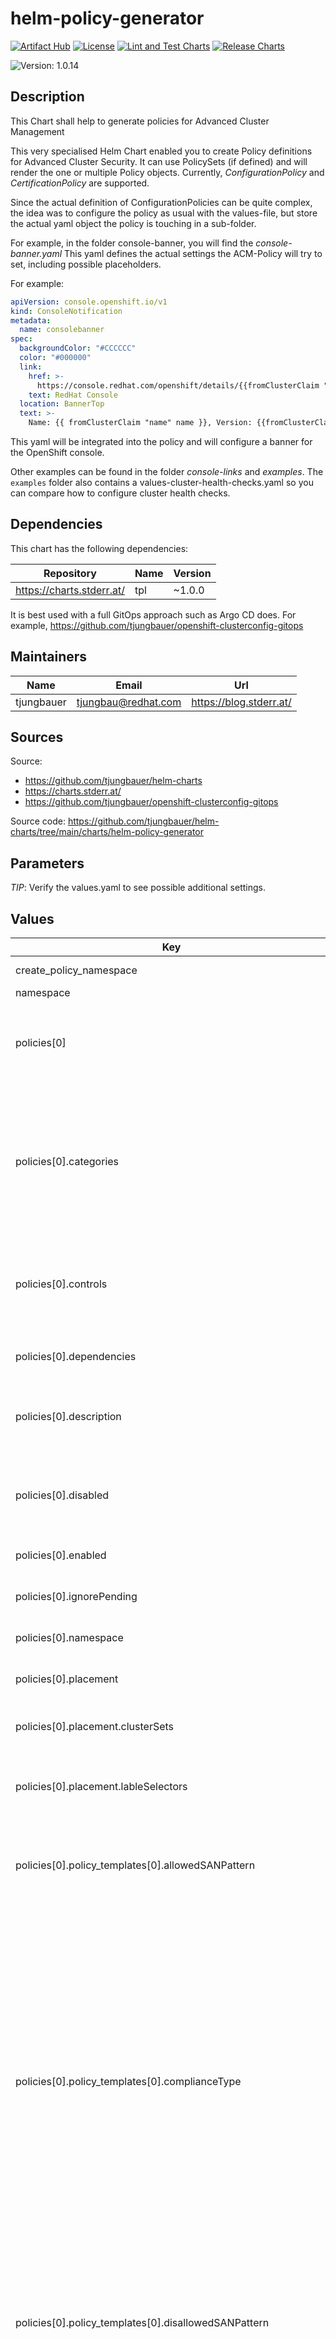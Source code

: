 

# helm-policy-generator

  [![Artifact Hub](https://img.shields.io/endpoint?url=https://artifacthub.io/badge/repository/openshift-bootstraps)](https://artifacthub.io/packages/search?repo=openshift-bootstraps)
  [![License](https://img.shields.io/badge/License-Apache_2.0-blue.svg)](https://opensource.org/licenses/Apache-2.0)
  [![Lint and Test Charts](https://github.com/tjungbauer/helm-charts/actions/workflows/lint_and_test_charts.yml/badge.svg)](https://github.com/tjungbauer/helm-charts/actions/workflows/lint_and_test_charts.yml)
  [![Release Charts](https://github.com/tjungbauer/helm-charts/actions/workflows/release.yml/badge.svg)](https://github.com/tjungbauer/helm-charts/actions/workflows/release.yml)

  ![Version: 1.0.14](https://img.shields.io/badge/Version-1.0.14-informational?style=flat-square)

 

  ## Description

  This Chart shall help to generate policies for Advanced Cluster Management

This very specialised Helm Chart enabled you to create Policy definitions for Advanced Cluster Security.
It can use PolicySets (if defined) and will render the one or multiple Policy objects.
Currently, *ConfigurationPolicy* and *CertificationPolicy* are supported.

Since the actual definition of ConfigurationPolicies can be quite complex, the idea was to configure the policy as usual with the values-file,
but store the actual yaml object the policy is touching in a sub-folder.

For example, in the folder console-banner, you will find the *console-banner.yaml*
This yaml defines the actual settings the ACM-Policy will try to set, including possible placeholders.

For example:

```yaml
apiVersion: console.openshift.io/v1
kind: ConsoleNotification
metadata:
  name: consolebanner
spec:
  backgroundColor: "#CCCCCC"
  color: "#000000"
  link:
    href: >-
      https://console.redhat.com/openshift/details/{{fromClusterClaim "id.openshift.io" }}
    text: RedHat Console
  location: BannerTop
  text: >-
    Name: {{ fromClusterClaim "name" name }}, Version: {{fromClusterClaim "version.openshift.io" }}
```

This yaml will be integrated into the policy and will configure a banner for the OpenShift console.

Other examples can be found in the folder *console-links* and *examples*. The `examples` folder also contains a values-cluster-health-checks.yaml so you can compare how to configure cluster health checks.

## Dependencies

This chart has the following dependencies:

| Repository | Name | Version |
|------------|------|---------|
| https://charts.stderr.at/ | tpl | ~1.0.0 |

It is best used with a full GitOps approach such as Argo CD does. For example, https://github.com/tjungbauer/openshift-clusterconfig-gitops

## Maintainers

| Name | Email | Url |
| ---- | ------ | --- |
| tjungbauer | <tjungbau@redhat.com> | <https://blog.stderr.at/> |

## Sources
Source:
* <https://github.com/tjungbauer/helm-charts>
* <https://charts.stderr.at/>
* <https://github.com/tjungbauer/openshift-clusterconfig-gitops>

Source code: https://github.com/tjungbauer/helm-charts/tree/main/charts/helm-policy-generator

## Parameters

*TIP*: Verify the values.yaml to see possible additional settings.

## Values

| Key | Type | Default | Description |
|-----|------|---------|-------------|
| create_policy_namespace | bool | false | Create Namespace for the policy Yes/No |
| namespace | string | `"policy-hub"` |  |
| policies[0] | object | `{"categories":["CM Configuration Management"],"controls":["CM Console Customizations"],"dependencies":[{"apiVersion":"policy.open-cluster-management.io/v1","compliance":"Compliant","kind":"Policy","name":"","namespace":""}],"description":"","disabled":"false","enabled":true,"ignorePending":false,"namespace":"policy-hub","placement":{"clusterSets":["hub"],"lableSelectors":[{"key":"name","operator":"In","values":["local-cluster"]}]},"policy_templates":[{"allowedSANPattern":"","complianceType":"musthave","disallowedSANPattern":"","evaluationInterval":{"compliant":"45m","noncompliant":"45s"},"extraDependencies":[{"apiVersion":"policy.open-cluster-management.io/v1","compliance":"Compliant","kind":"Policy","name":"","namespace":""}],"kind":"ConfigurationPolicy","maximumCADuration":"100h","maximumDuration":"100h","minimumCADuration":"400h","minimumDuration":"100h","name":"console-banner","name_use_template_filename":"true","namespaceSelector":{"exclude":[],"include":[],"matchExpressions":[{"key":"name","operator":"In","values":["local-cluster"]}],"matchLabels":{"component":"redis","env":"test"}},"path":"console-banner","pruneObjectBehavior":"DeleteIfCreated","remediationAction":"enforce","severity":"low"}],"policyname":"console-banner","remediationAction":"inform","standards":["Baseline 2023v1"]}` | The name for identifying the policy resource. |
| policies[0].categories | list | empty | A security control category represent specific requirements for one or more standards. For example, a System and Information Integrity category might indicate that your policy contains a data transfer protocol to protect personal information, as required by the HIPAA and PCI standards. This is used only when policyDefaults.catagories is not set. |
| policies[0].controls | list | empty | The name of the security control that is being checked. For example, Access Control or System and Information Integrity. This is used only when policyDefaults.catagories is not set. |
| policies[0].dependencies | list | `[{"apiVersion":"policy.open-cluster-management.io/v1","compliance":"Compliant","kind":"Policy","name":"","namespace":""}]` | Dependencies are used to create a list of dependency objects detailed with extra considerations for compliance. |
| policies[0].description | string | empty | Local description of the policy. Simply adds an annotation. This is only set when policyDefaults.desciption is NOT set. |
| policies[0].disabled | string | true | The disabled parameter provides the ability to enable and disable your policies in the context of ACM.  Set the value to true or false explicitly set the value to false to activate the policy |
| policies[0].enabled | bool | false | Enable this policy in this Chart or not. |
| policies[0].ignorePending | bool | empty | Used to mark a policy template as compliant until the dependency criteria is verified. Values:   - true   - false |
| policies[0].namespace | string | `"policy-hub"` | Namespace of the policy. This namespace must exist! |
| policies[0].placement | object | empty | Places a policy to a cluster with selected labels and or clusterSet This is used when the PolicySet does NOT define a placement |
| policies[0].placement.clusterSets | list | empty | A clusterSet the policy to bind to. The clusterSet must exist. Optional |
| policies[0].placement.lableSelectors | list | empty | Required cluster selectors Selects a cluster based on its labels. For example: name euqals to "local-cluster" multiple selectors can be defined, which must all be true |
| policies[0].policy_templates[0].allowedSANPattern | string | `""` | Only if CertificatePolicy! A regular expression that must match every SAN entry that you have defined in your certificates. This parameter checks DNS names against patterns.  Optional |
| policies[0].policy_templates[0].complianceType | string | musthave | Used to define the desired state of the Kubernetes object on the managed clusters. You must use one of the following verbs as the parameter value: mustonlyhave: Indicates that an object must exist with the exact fields and values as               defined in the objectDefinition. musthave: Indicates an object must exist with the same fields as specified in the objectDefinition.           Any existing fields on the object that are not specified in the object-template           are ignored. In general, array values are appended. The exception for the array to be           patched is when the item contains a name key with a value that matches an existing item. Use a           fully defined objectDefinition using the mustonlyhave compliance type, if you want to           replace the array. mustnothave: Indicates that an object with the same fields as specified in the objectDefinition              cannot exist. |
| policies[0].policy_templates[0].disallowedSANPattern | string | `""` | Only if CertificatePolicy! A regular expression that must not match any SAN entries you have defined in your certificates. This parameter checks DNS names against patterns. Note: To detect wild-card certificate, use the following SAN pattern:    disallowedSANPattern: "[\\*]"  Optional |
| policies[0].policy_templates[0].evaluationInterval | object | `{"compliant":"45m","noncompliant":"45s"}` | Used to define how often the policy is evaluated when it is in the compliant state. The values must be in the format of a duration which is a sequence of numbers with time unit suffixes. For example, 12h30m5s represents 12 hours, 30 minutes, and 5 seconds. It can also be set to never so that the policy is not reevaluated on the compliant cluster, unless the policy spec is updated. By default, the minimum time between evaluations for configuration policies is approximately 10 seconds. (This can be longer if the configuration policy controller is saturated on the managed cluster.) Optional |
| policies[0].policy_templates[0].extraDependencies | list | `[{"apiVersion":"policy.open-cluster-management.io/v1","compliance":"Compliant","kind":"Policy","name":"","namespace":""}]` | For policy templates, this is used to create a list of dependency objects detailed with extra considerations for compliance. |
| policies[0].policy_templates[0].extraDependencies[0] | object | `{"apiVersion":"policy.open-cluster-management.io/v1","compliance":"Compliant","kind":"Policy","name":"","namespace":""}` | The name of the object being depended on. |
| policies[0].policy_templates[0].extraDependencies[0].apiVersion | string | `"policy.open-cluster-management.io/v1"` | The API version of the object. The default value is policy.opencluster-management.io/v1 |
| policies[0].policy_templates[0].extraDependencies[0].compliance | string | `"Compliant"` | The compliance state the object needs to be in. The default value is Compliant. |
| policies[0].policy_templates[0].extraDependencies[0].kind | string | `"Policy"` | The kind of the object. By default, the kind is set to Policy, but can also be other kinds that have compliance state, such as ConfigurationPolicy. |
| policies[0].policy_templates[0].extraDependencies[0].namespace | string | `""` | The namespace of the object being depended on. The default is the namespace of policies set for the Policy Generator. |
| policies[0].policy_templates[0].kind | string | ConfigurationPolicy | Optional: only required when CertificatePolicy shall be defined Currently two are defined: ConfigurationPolicy and CertificationPolicy |
| policies[0].policy_templates[0].maximumCADuration | string | `"100h"` | Only if CertificatePolicy! Set a value to identify signing certificates that have been created with a duration that exceeds your defined limit.  Optional |
| policies[0].policy_templates[0].maximumDuration | string | `"100h"` | Only if CertificatePolicy! Set a value to identify certificates that have been created with a duration that exceeds your desired limit.  Optional |
| policies[0].policy_templates[0].minimumCADuration | string | `"400h"` | Only if CertificatePolicy! Set a value to identify signing certificates that might expire soon with a different value from other certificates. If the parameter value is not specified, the CA certificate expiration is the value used for the minimumDuration.  Optional |
| policies[0].policy_templates[0].minimumDuration | string | 100h | Only if CertificatePolicy! When a value is not specified, the default value is 100h. This parameter specifies the smallest duration (in hours) before a certificate is considered noncompliant.  Required |
| policies[0].policy_templates[0].name_use_template_filename | string | `"true"` | In case multiple policy_templates are used, you can either use the "randomizer" do set unique names, or use the name of the file where the policy_template is defined. For example: file/myfile.yaml would name the policy_template as "myfile" Optional @efault -- empty |
| policies[0].policy_templates[0].namespaceSelector | object | `{"exclude":[],"include":[],"matchExpressions":[{"key":"name","operator":"In","values":["local-cluster"]}],"matchLabels":{"component":"redis","env":"test"}}` | Determines the list of namespaces to check on the cluster for the given manifest. If a namespace is specified in the manifest, the selector is not necessary. This defaults to no selectors. |
| policies[0].policy_templates[0].path | string | `"console-banner"` | Path the Kubernetes objects in yaml format. (They must be fully defined) Here the policy object in yaml format is found. |
| policies[0].policy_templates[0].pruneObjectBehavior | string | None | Determines whether to clean up resources related to the policy when the policy is removed from a managed cluster.  Values:    - DeleteIfCreated: Cleans up any resources created by the policy.    - DeleteAll: Cleans up all resources managed by the policy.    - None: This is the default value and maintains the same behavior            from previous releases, where no related resources are deleted. |
| policies[0].policy_templates[0].remediationAction | string | inform | Specifies the action to take when the policy is non-compliant. Use the following parameter values:   - inform   - InformOnly   - enforce  Important: the policy-template.spec.remediationAction is overridden by the preceding parameter value for spec.remediationAction (if defined)  |
| policies[0].policy_templates[0].severity | string | `"low"` | Specifies the severity when the policy is non-compliant. Use the following parameter values: low, medium, high, or critical.  @efault -- low |
| policies[0].remediationAction | string | `"inform"` | Specifies the remediation of your policy. The possible parameter values are enforce and inform. If specified, the spec.remediationAction value overrides any remediationAction parameter defined in the child policies in the policy-templates section. For example, if the spec.remediationAction value is set to enforce, then the remediationAction in the policy-templates section is set to enforce during runtime. Important: Some policy kinds might not support the enforce feature.  Optional Values:   - inform   - enforce |
| policies[0].standards | list | empty | The name or names of security standards the policy is related to. For example, National Institute of Standards and Technology (NIST) and Payment Card Industry (PCI). This is used only when policyDefaults.catagories is not set. |
| policyDefaults | object | `{"categories":["CM Configuration Management"],"controls":["CM Console Customizations"],"description":"Console Customizations","globalRemediationAction":"inform","standards":["Baseline 2023v1"]}` | Default annotation settings. These will overwrite the individual settings in the Policy and are used by all policies that are defined here. |
| policyDefaults.categories | list | empty | A security control category represent specific requirements for one or more standards. For example, a System and Information Integrity category might indicate that your policy contains a data transfer protocol to protect personal information, as required by the HIPAA and PCI standards.  Optional |
| policyDefaults.controls | list | empty | A security control category represent specific requirements for one or more standards. For example, a System and Information Integrity category might indicate that your policy contains a data transfer protocol to protect personal information, as required by the HIPAA and PCI standards.  Optional |
| policyDefaults.description | string | empty | Description of the policy. Simply adds an annotation.  Optional |
| policyDefaults.globalRemediationAction | string | `"inform"` | Specifies the remediation of your policy. Must either be set here or inside the policy. Overrides other remediationAction settings!!  Optional The parameter values are:   - inform   - enforce |
| policyDefaults.standards | list | empty | The name or names of security standards the policy is related to. For example, National Institute of Standards and Technology (NIST) and Payment Card Industry (PCI).  Optional |
| policySet.enabled | bool | false | Enable of disable policySets. If disabled, the PlaceMentBinding will use the name of the policy |
| policySet.sets[0] | object | `{"description":"Contains console customizations","name":"console-customizations","namespace":"policy-hub","placement":{"clusterSets":["hub"],"lableSelectors":[{"key":"name","operator":"In","values":["local-cluster"]}]},"policies":["console-banner"]}` | The name for identifying the policySet resource. |
| policySet.sets[0].description | string | `"Contains console customizations"` | The descrption for identifying the policySet resource. |
| policySet.sets[0].namespace | string | `"policy-hub"` | The namespace of policySet resource. |
| policySet.sets[0].placement | object | `{"clusterSets":["hub"],"lableSelectors":[{"key":"name","operator":"In","values":["local-cluster"]}]}` | Places a policySET to a cluster with selected labels and or clusterSet |
| policySet.sets[0].placement.clusterSets | list | N/A | a clusterSet the policy to bind to. The clusterSet must exist. Optional |
| policySet.sets[0].placement.lableSelectors | list | `[{"key":"name","operator":"In","values":["local-cluster"]}]` | multiple selectors can be defined, which must all be true |
| policySet.sets[0].policies | list | empty | The list of policies that you want to group together in the policy set. If defined, it will take the list. If Not defined it will automatically take the names of the policies defined below. |

## Example values

```yaml
---
namespace: &namespace policy-hub
create_policy_namespace: true

policyDefaults:
    categories:
      - CM Configuration Management
    controls:
      - CM Console Customizations
    standards:
      - Baseline 2023v1
    description: "Console Customizations"

    globalRemediationAction: inform

policySet:
  enabled: true

  # Define PolicySets
  sets:
    - name: console-customizations
      description: "Contains console customizations"
      namespace: *namespace

      policies:
        - console-banner
      placement:
        lableSelectors:
          - key: name
            operator: In
            values:
              - local-cluster

policies:
  - policyname: console-banner
    enabled: true
    namespace: *namespace
    disabled: 'false'
    remediationAction: inform

    policy_templates:
      - name: console-banner
        name_use_template_filename: "true"
        remediationAction: enforce
        complianceType: musthave
        severity: low
```

## Installing the Chart

To install the chart with the release name `my-release`:

```console
helm install my-release tjungbauer/<chart-name>>
```

The command deploys the chart on the Kubernetes cluster in the default configuration.

## Uninstalling the Chart

To uninstall/delete the my-release deployment:

```console
helm delete my-release
```

The command removes all the Kubernetes components associated with the chart and deletes the release.

----------------------------------------------
Autogenerated from chart metadata using [helm-docs v1.12.0](https://github.com/norwoodj/helm-docs/releases/v1.12.0)
